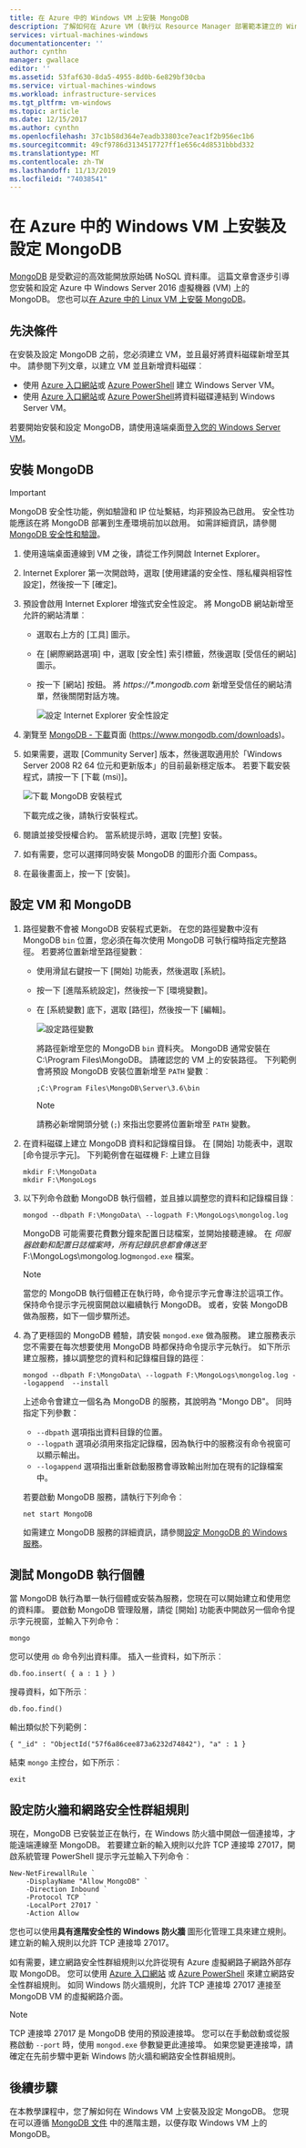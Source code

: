 ```yaml
---
title: 在 Azure 中的 Windows VM 上安裝 MongoDB
description: 了解如何在 Azure VM (執行以 Resource Manager 部署範本建立的 Windows Server 2012 R2) 上安裝 MongoDB。
services: virtual-machines-windows
documentationcenter: ''
author: cynthn
manager: gwallace
editor: ''
ms.assetid: 53faf630-8da5-4955-8d0b-6e829bf30cba
ms.service: virtual-machines-windows
ms.workload: infrastructure-services
ms.tgt_pltfrm: vm-windows
ms.topic: article
ms.date: 12/15/2017
ms.author: cynthn
ms.openlocfilehash: 37c1b58d364e7eadb33803ce7eac1f2b956ec1b6
ms.sourcegitcommit: 49cf9786d3134517727ff1e656c4d8531bbbd332
ms.translationtype: MT
ms.contentlocale: zh-TW
ms.lasthandoff: 11/13/2019
ms.locfileid: "74038541"
---
```

# <a name="install-and-configure-mongodb-on-a-windows-vm-in-azure"></a>在 Azure 中的 Windows VM 上安裝及設定 MongoDB
[MongoDB](https://www.mongodb.org) 是受歡迎的高效能開放原始碼 NoSQL 資料庫。 這篇文章會逐步引導您安裝和設定 Azure 中 Windows Server 2016 虛擬機器 (VM) 上的 MongoDB。 您也可以[在 Azure 中的 Linux VM 上安裝 MongoDB](../linux/install-mongodb.md)。

## <a name="prerequisites"></a>先決條件
在安裝及設定 MongoDB 之前，您必須建立 VM，並且最好將資料磁碟新增至其中。 請參閱下列文章，以建立 VM 並且新增資料磁碟︰

* 使用 [Azure 入口網站](quick-create-portal.md)或 [Azure PowerShell](quick-create-powershell.md) 建立 Windows Server VM。
* 使用 [Azure 入口網站](attach-managed-disk-portal.md)或 [Azure PowerShell](attach-disk-ps.md)將資料磁碟連結到 Windows Server VM。

若要開始安裝和設定 MongoDB，請使用遠端桌面[登入您的 Windows Server VM](connect-logon.md)。

## <a name="install-mongodb"></a>安裝 MongoDB
> [!IMPORTANT]
> MongoDB 安全性功能，例如驗證和 IP 位址繫結，均非預設為已啟用。 安全性功能應該在將 MongoDB 部署到生產環境前加以啟用。 如需詳細資訊，請參閱 [MongoDB 安全性和驗證](https://www.mongodb.org/display/DOCS/Security+and+Authentication)。


1. 使用遠端桌面連線到 VM 之後，請從工作列開啟 Internet Explorer。
2. Internet Explorer 第一次開啟時，選取 [使用建議的安全性、隱私權與相容性設定]，然後按一下 [確定]。
3. 預設會啟用 Internet Explorer 增強式安全性設定。 將 MongoDB 網站新增至允許的網站清單︰
   
   * 選取右上方的 [工具] 圖示。
   * 在 [網際網路選項] 中，選取 [安全性] 索引標籤，然後選取 [受信任的網站] 圖示。
   * 按一下 [網站] 按鈕。 將 *https://\*.mongodb.com* 新增至受信任的網站清單，然後關閉對話方塊。
     
     ![設定 Internet Explorer 安全性設定](./media/install-mongodb/configure-internet-explorer-security.png)
4. 瀏覽至 [MongoDB - 下載](https://www.mongodb.com/downloads)頁面 (https://www.mongodb.com/downloads)。
5. 如果需要，選取 [Community Server] 版本，然後選取適用於「Windows Server 2008 R2 64 位元和更新版本」的目前最新穩定版本。 若要下載安裝程式，請按一下 [下載 (msi)]。
   
    ![下載 MongoDB 安裝程式](./media/install-mongodb/download-mongodb.png)
   
    下載完成之後，請執行安裝程式。
6. 閱讀並接受授權合約。 當系統提示時，選取 [完整] 安裝。
7. 如有需要，您可以選擇同時安裝 MongoDB 的圖形介面 Compass。
8. 在最後畫面上，按一下 [安裝]。

## <a name="configure-the-vm-and-mongodb"></a>設定 VM 和 MongoDB
1. 路徑變數不會被 MongoDB 安裝程式更新。 在您的路徑變數中沒有 MongoDB `bin` 位置，您必須在每次使用 MongoDB 可執行檔時指定完整路徑。 若要將位置新增至路徑變數︰
   
   * 使用滑鼠右鍵按一下 [開始] 功能表，然後選取 [系統]。
   * 按一下 [進階系統設定]，然後按一下 [環境變數]。
   * 在 [系統變數] 底下，選取 [路徑]，然後按一下 [編輯]。
     
     ![設定路徑變數](./media/install-mongodb/configure-path-variables.png)
     
     將路徑新增至您的 MongoDB `bin` 資料夾。 MongoDB 通常安裝在 C:\Program Files\MongoDB。 請確認您的 VM 上的安裝路徑。 下列範例會將預設 MongoDB 安裝位置新增至 `PATH` 變數︰
     
     ```
     ;C:\Program Files\MongoDB\Server\3.6\bin
     ```
     
     > [!NOTE]
     > 請務必新增開頭分號 (`;`) 來指出您要將位置新增至 `PATH` 變數。

2. 在資料磁碟上建立 MongoDB 資料和記錄檔目錄。 在 [開始] 功能表中，選取 [命令提示字元]。 下列範例會在磁碟機 F: 上建立目錄
   
    ```
    mkdir F:\MongoData
    mkdir F:\MongoLogs
    ```
3. 以下列命令啟動 MongoDB 執行個體，並且據以調整您的資料和記錄檔目錄︰
   
    ```
    mongod --dbpath F:\MongoData\ --logpath F:\MongoLogs\mongolog.log
    ```
   
    MongoDB 可能需要花費數分鐘來配置日誌檔案，並開始接聽連線。 在 *伺服器啟動和配置日誌檔案時，所有記錄訊息都會傳送至*F:\MongoLogs\mongolog.log`mongod.exe` 檔案。
   
   > [!NOTE]
   > 當您的 MongoDB 執行個體正在執行時，命令提示字元會專注於這項工作。 保持命令提示字元視窗開啟以繼續執行 MongoDB。 或者，安裝 MongoDB 做為服務，如下一個步驟所述。

4. 為了更穩固的 MongoDB 體驗，請安裝 `mongod.exe` 做為服務。 建立服務表示您不需要在每次想要使用 MongoDB 時都保持命令提示字元執行。 如下所示建立服務，據以調整您的資料和記錄檔目錄的路徑︰
   
    ```
    mongod --dbpath F:\MongoData\ --logpath F:\MongoLogs\mongolog.log --logappend  --install
    ```
   
    上述命令會建立一個名為 MongoDB 的服務，其說明為 "Mongo DB"。 同時指定下列參數：
   
   * `--dbpath` 選項指出資料目錄的位置。
   * `--logpath` 選項必須用來指定記錄檔，因為執行中的服務沒有命令視窗可以顯示輸出。
   * `--logappend` 選項指出重新啟動服務會導致輸出附加在現有的記錄檔案中。
   
   若要啟動 MongoDB 服務，請執行下列命令︰
   
    ```
    net start MongoDB
    ```
   
    如需建立 MongoDB 服務的詳細資訊，請參閱[設定 MongoDB 的 Windows 服務](https://docs.mongodb.com/manual/tutorial/install-mongodb-on-windows/#mongodb-as-a-windows-service)。

## <a name="test-the-mongodb-instance"></a>測試 MongoDB 執行個體
當 MongoDB 執行為單一執行個體或安裝為服務，您現在可以開始建立和使用您的資料庫。 要啟動 MongoDB 管理殼層，請從 [開始] 功能表中開啟另一個命令提示字元視窗，並輸入下列命令：

```
mongo  
```

您可以使用 `db` 命令列出資料庫。 插入一些資料，如下所示︰

```
db.foo.insert( { a : 1 } )
```

搜尋資料，如下所示︰

```
db.foo.find()
```

輸出類似於下列範例：

```
{ "_id" : "ObjectId("57f6a86cee873a6232d74842"), "a" : 1 }
```

結束 `mongo` 主控台，如下所示︰

```
exit
```

## <a name="configure-firewall-and-network-security-group-rules"></a>設定防火牆和網路安全性群組規則
現在，MongoDB 已安裝並正在執行，在 Windows 防火牆中開啟一個連接埠，才能遠端連線至 MongoDB。 若要建立新的輸入規則以允許 TCP 連接埠 27017，開啟系統管理 PowerShell 提示字元並輸入下列命令︰

```powerahell
New-NetFirewallRule `
    -DisplayName "Allow MongoDB" `
    -Direction Inbound `
    -Protocol TCP `
    -LocalPort 27017 `
    -Action Allow
```

您也可以使用**具有進階安全性的 Windows 防火牆** 圖形化管理工具來建立規則。 建立新的輸入規則以允許 TCP 連接埠 27017。

如有需要，建立網路安全性群組規則以允許從現有 Azure 虛擬網路子網路外部存取 MongoDB。 您可以使用 [Azure 入口網站](nsg-quickstart-portal.md) 或 [Azure PowerShell](nsg-quickstart-powershell.md) 來建立網路安全性群組規則。 如同 Windows 防火牆規則，允許 TCP 連接埠 27017 連接至 MongoDB VM 的虛擬網路介面。

> [!NOTE]
> TCP 連接埠 27017 是 MongoDB 使用的預設連接埠。 您可以在手動啟動或從服務啟動 `--port` 時，使用 `mongod.exe` 參數變更此連接埠。 如果您變更連接埠，請確定在先前步驟中更新 Windows 防火牆和網路安全性群組規則。


## <a name="next-steps"></a>後續步驟
在本教學課程中，您了解如何在 Windows VM 上安裝及設定 MongoDB。 您現在可以遵循 [MongoDB 文件](https://docs.mongodb.com/manual/) 中的進階主題，以便存取 Windows VM 上的 MongoDB。

